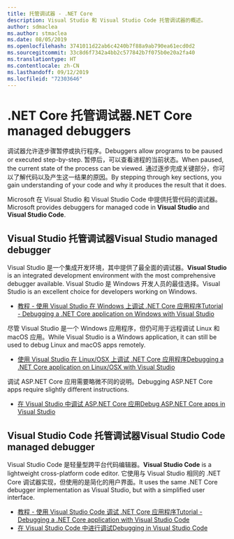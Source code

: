 ```yaml
---
title: 托管调试器 - .NET Core
description: Visual Studio 和 Visual Studio Code 托管调试器的概述。
author: sdmaclea
ms.author: stmaclea
ms.date: 08/05/2019
ms.openlocfilehash: 3741011d22ab6c4240b7f88a9ab790ea61ecd0d2
ms.sourcegitcommit: 33c8d6f7342a4bb2c577842b7f075b0e20a2fa40
ms.translationtype: HT
ms.contentlocale: zh-CN
ms.lasthandoff: 09/12/2019
ms.locfileid: "72303646"
---
```

# <a name="net-core-managed-debuggers"></a><span data-ttu-id="c15b7-103">.NET Core 托管调试器</span><span class="sxs-lookup"><span data-stu-id="c15b7-103">.NET Core managed debuggers</span></span>

<span data-ttu-id="c15b7-104">调试器允许逐步骤暂停或执行程序。</span><span class="sxs-lookup"><span data-stu-id="c15b7-104">Debuggers allow programs to be paused or executed step-by-step.</span></span> <span data-ttu-id="c15b7-105">暂停后，可以查看进程的当前状态。</span><span class="sxs-lookup"><span data-stu-id="c15b7-105">When paused, the current state of the process can be viewed.</span></span> <span data-ttu-id="c15b7-106">通过逐步完成关键部分，你可以了解代码以及产生这一结果的原因。</span><span class="sxs-lookup"><span data-stu-id="c15b7-106">By stepping through key sections, you gain understanding of your code and why it produces the result that it does.</span></span>

<span data-ttu-id="c15b7-107">Microsoft 在  Visual Studio 和  Visual Studio Code 中提供托管代码的调试器。</span><span class="sxs-lookup"><span data-stu-id="c15b7-107">Microsoft provides debuggers for managed code in **Visual Studio** and **Visual Studio Code**.</span></span>

## <a name="visual-studio-managed-debugger"></a><span data-ttu-id="c15b7-108">Visual Studio 托管调试器</span><span class="sxs-lookup"><span data-stu-id="c15b7-108">Visual Studio managed debugger</span></span>

<span data-ttu-id="c15b7-109"> Visual Studio 是一个集成开发环境，其中提供了最全面的调试器。</span><span class="sxs-lookup"><span data-stu-id="c15b7-109">**Visual Studio** is an integrated development environment with the most comprehensive debugger available.</span></span> <span data-ttu-id="c15b7-110">Visual Studio 是 Windows 开发人员的最佳选择。</span><span class="sxs-lookup"><span data-stu-id="c15b7-110">Visual Studio is an excellent choice for developers working on Windows.</span></span>

- [<span data-ttu-id="c15b7-111">教程 - 使用 Visual Studio 在 Windows 上调试 .NET Core 应用程序</span><span class="sxs-lookup"><span data-stu-id="c15b7-111">Tutorial - Debugging a .NET Core application on Windows with Visual Studio</span></span>](../tutorials/debugging-with-visual-studio.md)

<span data-ttu-id="c15b7-112">尽管 Visual Studio 是一个 Windows 应用程序，但仍可用于远程调试 Linux 和 macOS 应用。</span><span class="sxs-lookup"><span data-stu-id="c15b7-112">While Visual Studio is a Windows application, it can still be used to debug Linux and macOS apps remotely.</span></span>

- [<span data-ttu-id="c15b7-113">使用 Visual Studio 在 Linux/OSX 上调试 .NET Core 应用程序</span><span class="sxs-lookup"><span data-stu-id="c15b7-113">Debugging a .NET Core application on Linux/OSX with Visual Studio</span></span>](https://github.com/Microsoft/MIEngine/wiki/Offroad-Debugging-of-.NET-Core-on-Linux---OSX-from-Visual-Studio)

 <span data-ttu-id="c15b7-114">调试 ASP.NET Core 应用需要略微不同的说明。</span><span class="sxs-lookup"><span data-stu-id="c15b7-114">Debugging ASP.NET Core apps require slightly different instructions.</span></span>

- [<span data-ttu-id="c15b7-115">在 Visual Studio 中调试 ASP.NET Core 应用</span><span class="sxs-lookup"><span data-stu-id="c15b7-115">Debug ASP.NET Core apps in Visual Studio</span></span>](/visualstudio/debugger/how-to-enable-debugging-for-aspnet-applications#debug-aspnet-core-apps)

## <a name="visual-studio-code-managed-debugger"></a><span data-ttu-id="c15b7-116">Visual Studio Code 托管调试器</span><span class="sxs-lookup"><span data-stu-id="c15b7-116">Visual Studio Code managed debugger</span></span>

<span data-ttu-id="c15b7-117"> Visual Studio Code 是轻量型跨平台代码编辑器。</span><span class="sxs-lookup"><span data-stu-id="c15b7-117">**Visual Studio Code** is a lightweight cross-platform code editor.</span></span> <span data-ttu-id="c15b7-118">它使用与 Visual Studio 相同的 .NET Core 调试器实现，但使用的是简化的用户界面。</span><span class="sxs-lookup"><span data-stu-id="c15b7-118">It uses the same .NET Core debugger implementation as Visual Studio, but with a simplified user interface.</span></span>

- [<span data-ttu-id="c15b7-119">教程 - 使用 Visual Studio Code 调试 .NET Core 应用程序</span><span class="sxs-lookup"><span data-stu-id="c15b7-119">Tutorial - Debugging a .NET Core application with Visual Studio Code</span></span>](../tutorials/with-visual-studio-code.md#debug)
- [<span data-ttu-id="c15b7-120">在 Visual Studio Code 中进行调试</span><span class="sxs-lookup"><span data-stu-id="c15b7-120">Debugging in Visual Studio Code</span></span>](https://code.visualstudio.com/docs/editor/debugging)
